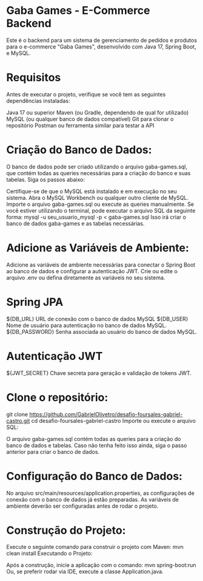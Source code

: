# Gaba Games - E-Commerce Backend
Este é o backend para um sistema de gerenciamento de pedidos e produtos para o e-commerce "Gaba Games", desenvolvido com Java 17, Spring Boot, e MySQL.

# Requisitos
Antes de executar o projeto, verifique se você tem as seguintes dependências instaladas:

Java 17 ou superior
Maven (ou Gradle, dependendo de qual for utilizado)
MySQL (ou qualquer banco de dados compatível)
Git para clonar o repositório
Postman ou ferramenta similar para testar a API

# Criação do Banco de Dados:

O banco de dados pode ser criado utilizando o arquivo gaba-games.sql, que contém todas as queries necessárias para a criação do banco e suas tabelas. Siga os passos abaixo:

Certifique-se de que o MySQL está instalado e em execução no seu sistema.
Abra o MySQL Workbench ou qualquer outro cliente de MySQL.
Importe o arquivo gaba-games.sql ou execute as queries manualmente.
Se você estiver utilizando o terminal, pode executar o arquivo SQL da seguinte forma:
mysql -u seu_usuario_mysql -p < gaba-games.sql
Isso irá criar o banco de dados gaba-games e as tabelas necessárias.

# Adicione as Variáveis de Ambiente:

Adicione as variáveis de ambiente necessárias para conectar o Spring Boot ao banco de dados e configurar a autenticação JWT. Crie ou edite o arquivo .env ou defina diretamente as variáveis no seu sistema.

# Spring JPA
${DB_URL} URL de conexão com o banco de dados MySQL
${DB_USER} Nome de usuário para autenticação no banco de dados MySQL.
${DB_PASSWORD} Senha associada ao usuário do banco de dados MySQL.

# Autenticação JWT
${JWT_SECRET} Chave secreta para geração e validação de tokens JWT.

# Clone o repositório:
git clone https://github.com/GabrielOlivetro/desafio-foursales-gabriel-castro.git
cd desafio-foursales-gabriel-castro
Importe ou execute o arquivo SQL:

O arquivo gaba-games.sql contém todas as queries para a criação do banco de dados e tabelas. Caso não tenha feito isso ainda, siga o passo anterior para criar o banco de dados.

# Configuração do Banco de Dados:

No arquivo src/main/resources/application.properties, as configurações de conexão com o banco de dados já estão preparadas. As variáveis de ambiente deverão ser configuradas antes de rodar o projeto.

# Construção do Projeto:

Execute o seguinte comando para construir o projeto com Maven:
mvn clean install
Executando o Projeto:

Após a construção, inicie a aplicação com o comando:
mvn spring-boot:run
Ou, se preferir rodar via IDE, execute a classe Application.java.
